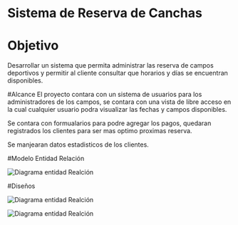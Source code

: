 Sistema de Reserva de Canchas
=============================

# Objetivo
Desarrollar un sistema que permita administrar las reserva de campos deportivos y permitir al cliente consultar que horarios y días se encuentran disponibles.

#Alcance
El proyecto contara con un sistema de usuarios para los administradores de los campos, se contara con una vista de libre acceso en la cual cualquier usuario podra visualizar las fechas y campos disponibles.

Se contara con formualarios para podre agregar los pagos, quedaran registrados los clientes para ser mas optimo proximas reserva.

Se manjearan datos estadisticos de los clientes.

#Modelo Entidad Relación

![Diagrama entidad Realción](http://s11.postimg.org/tgeyljdbn/Database.png)

#Diseños

![Diagrama entidad Realción](http://s21.postimg.org/a9mjxach3/pantalla1.png)

![Diagrama entidad Realción](http://s7.postimg.org/loxrfwqbv/pantalla2.png)
